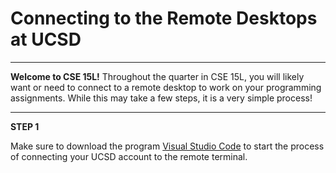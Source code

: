 # Connecting to the Remote Desktops at UCSD
***
**Welcome to CSE 15L!** Throughout the quarter in CSE 15L, you will likely want or need to connect to a remote desktop to work on your programming assignments. While this may take a few steps, it is a very simple process!
***
**STEP 1**

Make sure to download the program [Visual Studio Code](https://code.visualstudio.com/) to start the process of connecting your UCSD account to the remote terminal.
